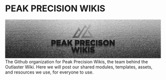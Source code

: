 # PEAK PRECISION WIKIS
![org logo](https://github.com/Peak-Precision-Wikis/.github/blob/main/PEAK%20PRECISION%20WIKIS%20WORDMARK.png)
The Github organization for Peak Precision Wikis, the team behind the Outlaster Wiki. Here we will post our shared modules, templates, assets, and resources we use, for everyone to use.
